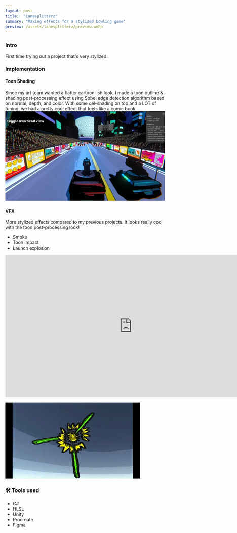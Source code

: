 ```yaml
---
layout: post
title:  "Lanesplitterz"
summary: "Making effects for a stylized bowling game"
preview: /assets/lanesplitterz/preview.webp
---
```


### Intro
First time trying out a project that's very stylized.

### Implementation
#### Toon Shading
Since my art team wanted a flatter cartoon-ish look, I made a toon outline & shading post-processing effect using Sobel edge detection algorithm based on normal, depth, and color. With some cel-shading on top and a LOT of tuning, we had a pretty cool effect that feels like a comic book. 
![Toon shading](/assets/lanesplitterz/content.webp)

#### VFX
More stylized effects compared to my previous projects. It looks really cool with the toon post-processing look!
- Smoke
- Toon impact
- Launch explosion

<iframe width="800" height="450" src="https://www.youtube.com/embed/9SAyBnVn4tU?si=Q_g7Vn8-zRlEG1pG" title="YouTube video player" frameborder="0" allow="accelerometer; autoplay; clipboard-write; encrypted-media; gyroscope; picture-in-picture; web-share" referrerpolicy="strict-origin-when-cross-origin" allowfullscreen></iframe>

![Explosion](/assets/lanesplitterz/explosion.gif)

### 🛠️ Tools used
- C#
- HLSL
- Unity
- Procreate
- Figma